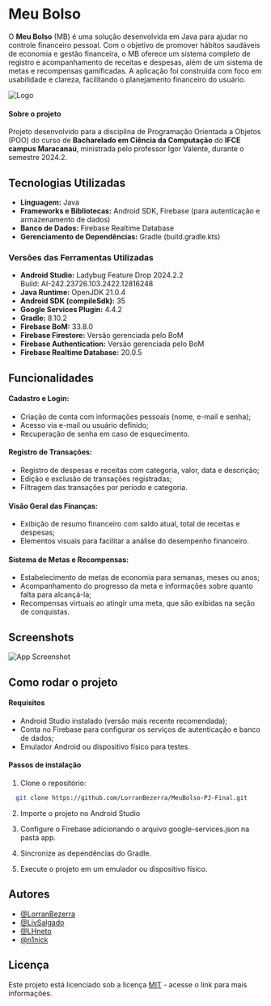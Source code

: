 
# Meu Bolso

O **Meu Bolso** (MB) é uma solução desenvolvida em Java para ajudar no controle financeiro pessoal. Com o objetivo de promover hábitos saudáveis de economia e gestão financeira, o MB oferece um sistema completo de registro e acompanhamento de receitas e despesas, além de um sistema de metas e recompensas gamificadas. A aplicação foi construída com foco em usabilidade e clareza, facilitando o planejamento financeiro do usuário.



![Logo]()


#### Sobre o projeto

Projeto desenvolvido para a disciplina de Programação Orientada a Objetos (POO) do curso de **Bacharelado em Ciência da Computação** do **IFCE campus Maracanaú**, ministrada pelo professor Igor Valente, durante o semestre 2024.2.
## Tecnologias Utilizadas

- **Linguagem:** Java
- **Frameworks e Bibliotecas:** Android SDK, Firebase (para autenticação e armazenamento de dados)
- **Banco de Dados:** Firebase Realtime Database
- **Gerenciamento de Dependências:** Gradle (build.gradle.kts)

### Versões das Ferramentas Utilizadas

- **Android Studio:** Ladybug Feature Drop 2024.2.2  
  Build: AI-242.23726.103.2422.12816248
- **Java Runtime:** OpenJDK 21.0.4
- **Android SDK (compileSdk):** 35
- **Google Services Plugin:** 4.4.2
- **Gradle:** 8.10.2
- **Firebase BoM:** 33.8.0
- **Firebase Firestore:** Versão gerenciada pelo BoM
- **Firebase Authentication:** Versão gerenciada pelo BoM
- **Firebase Realtime Database:** 20.0.5
## Funcionalidades

#### Cadastro e Login:
- Criação de conta com informações pessoais (nome, e-mail e senha);
- Acesso via e-mail ou usuário definido;
- Recuperação de senha em caso de esquecimento.

#### Registro de Transações:
- Registro de despesas e receitas com categoria, valor, data e descrição;
- Edição e exclusão de transações registradas;
- Filtragem das transações por período e categoria.

#### Visão Geral das Finanças:
- Exibição de resumo financeiro com saldo atual, total de receitas e despesas;
- Elementos visuais para facilitar a análise do desempenho financeiro.

#### Sistema de Metas e Recompensas:
- Estabelecimento de metas de economia para semanas, meses ou anos;
- Acompanhamento do progresso da meta e informações sobre quanto falta para alcançá-la;
- Recompensas virtuais ao atingir uma meta, que são exibidas na seção de conquistas.


## Screenshots

![App Screenshot](https://via.placeholder.com/468x300?text=App+Screenshot+Here)


## Como rodar o projeto

#### Requisitos
- Android Studio instalado (versão mais recente recomendada);
- Conta no Firebase para configurar os serviços de autenticação e banco de dados;
- Emulador Android ou dispositivo físico para testes.

#### Passos de instalação
1. Clone o repositório:
```bash
  git clone https://github.com/LorranBezerra/MeuBolso-PJ-Final.git
```
2. Importe o projeto no Android Studio

3. Configure o Firebase adicionando o arquivo google-services.json na pasta app.

4. Sincronize as dependências do Gradle.

5. Execute o projeto em um emulador ou dispositivo físico.
## Autores

- [@LorranBezerra](https://github.com/LorranBezerra)
- [@LivSalgado](https://github.com/LivSalgado)
- [@LHneto](https://github.com/LHneto)
- [@n1nick](https://github.com/n1nick)




## Licença
Este projeto está licenciado sob a licença 
[MIT](https://choosealicense.com/licenses/mit/) - acesse o link  para mais informações.